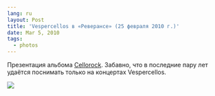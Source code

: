 ```yaml
---
lang: ru
layout: Post
title: 'Vespercellos в «Реверансе» (25 февраля 2010 г.)'
date: Mar 5, 2010
tags:
  - photos
---
```


Презентация альбома [Cellorock](/blog/4268). Забавно, что в последние пару лет удаётся поснимать только на концертах Vespercellos.

![](/images/blog/2010-02-25-5D-5125-Artem-Sapegin.jpg)
